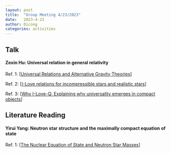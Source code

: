 ```yaml
---
layout: post
title:  "Group Meeting 4/23/2023"
date:   2023-4-23
author: Dicong
categories: activities
---
```


## Talk

#### Zexin Hu: Universal relation in general relativity

Ref. 1: [[Universal Relations and Alternative Gravity Theories](https://arxiv.org/abs/1709.08046)]

Ref. 2: [[I-Love relations for incompressible stars and realistic stars](https://arxiv.org/abs/1411.7141)]

Ref. 3: [[Why I-Love-Q: Explaining why universality emerges in compact objects](https://arxiv.org/abs/1406.7587)]


## Literature Reading

#### Yirui Yang: Neutron star structure and the maximally compact equation of state

Ref. 1: [[The Nuclear Equation of State and Neutron Star Masses](https://www.annualreviews.org/doi/10.1146/annurev-nucl-102711-095018)]

